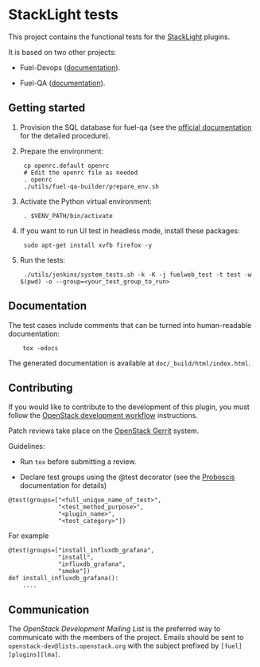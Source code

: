 # StackLight tests

This project contains the functional tests for the [StackLight](https://launchpad.net/lma-toolchain) plugins.

It is based on two other projects:

  * Fuel-Devops ([documentation](http://docs.fuel-infra.org/fuel-dev/devops.html)).

  * Fuel-QA ([documentation](https://docs.fuel-infra.org/fuel-qa/)).

## Getting started

1. Provision the SQL database for fuel-qa (see the [official
   documentation](https://docs.fuel-infra.org/fuel-dev/devops.html#configuring-database)
for the detailed procedure).
2. Prepare the environment:

        cp openrc.default openrc
        # Edit the openrc file as needed
        . openrc
        ./utils/fuel-qa-builder/prepare_env.sh

3. Activate the Python virtual environment:

        . $VENV_PATH/bin/activate

4. If you want to run UI test in headless mode, install these packages:

        sudo apt-get install xvfb firefox -y

5. Run the tests:

        ./utils/jenkins/system_tests.sh -k -K -j fuelweb_test -t test -w $(pwd) -o --group=<your_test_group_to_run>

## Documentation

The test cases include comments that can be turned into human-readable documentation:

        tox -edocs

The generated documentation is available at `doc/_build/html/index.html`.

## Contributing

If you would like to contribute to the development of this plugin,
you must follow the [OpenStack development workflow](
http://docs.openstack.org/infra/manual/developers.html#development-workflow)
instructions.

Patch reviews take place on the [OpenStack Gerrit](
https://review.openstack.org/#/q/status:open+project:openstack/fuel-plugin-lma-collector,n,z)
system.

Guidelines:

* Run `tox` before submitting a review.

* Declare test groups using the @test decorator (see the [Proboscis](https://pythonhosted.org/proboscis) documentation for details)

```
@test(groups=["<full_unique_name_of_test>",
              "<test_method_purpose>",
              "<plugin_name>",
              "<test_category>"])
```

 For example

```
@test(groups=["install_influxdb_grafana",
              "install",
              "influxdb_grafana",
              "smoke"])
def install_influxdb_grafana():
    ....
```

## Communication

The *OpenStack Development Mailing List* is the preferred way to communicate
with the members of the project.
Emails should be sent to `openstack-dev@lists.openstack.org` with the subject
prefixed by `[fuel][plugins][lma]`.
